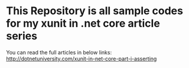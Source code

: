 # This Repository is all sample codes for my xunit in .net core article series

You can read the full articles in below links:
http://dotnetuniversity.com/xunit-in-net-core-part-i-asserting

